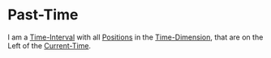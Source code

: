 # Past-Time

I am a [Time-Interval](10000002.md) with all [Positions](60009.md) in the [Time-Dimension](10000024.md), that are on the Left of the [Current-Time](10000085.md).
